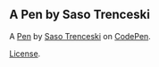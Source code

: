 A Pen by Saso Trenceski
-----------------------


A [Pen](http://codepen.io/trsaso/pen/GFqLc) by [Saso Trenceski](http://codepen.io/trsaso) on [CodePen](http://codepen.io/).

[License](http://codepen.io/trsaso/pen/GFqLc/license).